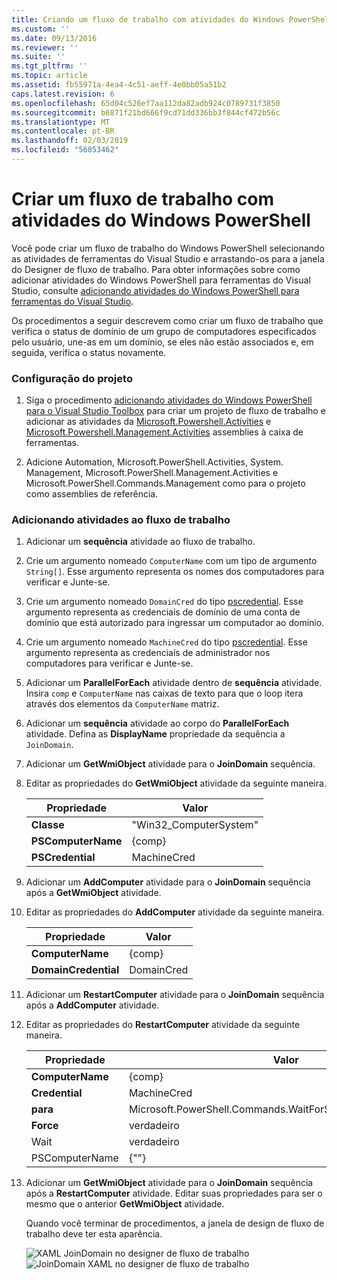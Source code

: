 ```yaml
---
title: Criando um fluxo de trabalho com atividades do Windows PowerShell | Microsoft Docs
ms.custom: ''
ms.date: 09/13/2016
ms.reviewer: ''
ms.suite: ''
ms.tgt_pltfrm: ''
ms.topic: article
ms.assetid: fb55971a-4ea4-4c51-aeff-4e0bb05a51b2
caps.latest.revision: 6
ms.openlocfilehash: 65d04c526ef7aa112da82adb924c0789731f3850
ms.sourcegitcommit: b6871f21bd666f9cd71dd336bb3f844cf472b56c
ms.translationtype: MT
ms.contentlocale: pt-BR
ms.lasthandoff: 02/03/2019
ms.locfileid: "56853462"
---
```

# <a name="creating-a-workflow-with-windows-powershell-activities"></a>Criar um fluxo de trabalho com atividades do Windows PowerShell

Você pode criar um fluxo de trabalho do Windows PowerShell selecionando as atividades de ferramentas do Visual Studio e arrastando-os para a janela do Designer de fluxo de trabalho. Para obter informações sobre como adicionar atividades do Windows PowerShell para ferramentas do Visual Studio, consulte [adicionando atividades do Windows PowerShell para ferramentas do Visual Studio](./adding-windows-powershell-activities-to-the-visual-studio-toolbox.md).

Os procedimentos a seguir descrevem como criar um fluxo de trabalho que verifica o status de domínio de um grupo de computadores especificados pelo usuário, une-as em um domínio, se eles não estão associados e, em seguida, verifica o status novamente.

### <a name="setting-up-the-project"></a>Configuração do projeto

1. Siga o procedimento [adicionando atividades do Windows PowerShell para o Visual Studio Toolbox](./adding-windows-powershell-activities-to-the-visual-studio-toolbox.md) para criar um projeto de fluxo de trabalho e adicionar as atividades da [Microsoft.Powershell.Activities](/dotnet/api/Microsoft.PowerShell.Activities) e [ Microsoft.Powershell.Management.Activities](/dotnet/api/Microsoft.PowerShell.Management.Activities) assemblies à caixa de ferramentas.

2. Adicione Automation, Microsoft.PowerShell.Activities, System. Management, Microsoft.PowerShell.Management.Activities e Microsoft.PowerShell.Commands.Management como para o projeto como assemblies de referência.

### <a name="adding-activities-to-the-workflow"></a>Adicionando atividades ao fluxo de trabalho

1. Adicionar um **sequência** atividade ao fluxo de trabalho.

2. Crie um argumento nomeado `ComputerName` com um tipo de argumento `String[]`. Esse argumento representa os nomes dos computadores para verificar e Junte-se.

3. Crie um argumento nomeado `DomainCred` do tipo [pscredential](/dotnet/api/System.Management.Automation.PSCredential). Esse argumento representa as credenciais de domínio de uma conta de domínio que está autorizado para ingressar um computador ao domínio.

4. Crie um argumento nomeado `MachineCred` do tipo [pscredential](/dotnet/api/System.Management.Automation.PSCredential). Esse argumento representa as credenciais de administrador nos computadores para verificar e Junte-se.

5. Adicionar um **ParallelForEach** atividade dentro de **sequência** atividade. Insira `comp` e `ComputerName` nas caixas de texto para que o loop itera através dos elementos da `ComputerName` matriz.

6. Adicionar um **sequência** atividade ao corpo do **ParallelForEach** atividade. Defina as **DisplayName** propriedade da sequência a `JoinDomain`.

7. Adicionar um **GetWmiObject** atividade para o **JoinDomain** sequência.

8. Editar as propriedades do **GetWmiObject** atividade da seguinte maneira.

   |Propriedade|Valor|
   |--------------|-----------|
   |**Classe**|"Win32_ComputerSystem"|
   |**PSComputerName**|{comp}|
   |**PSCredential**|MachineCred|

9. Adicionar um **AddComputer** atividade para o **JoinDomain** sequência após a **GetWmiObject** atividade.

10. Editar as propriedades do **AddComputer** atividade da seguinte maneira.

    |Propriedade|Valor|
    |--------------|-----------|
    |**ComputerName**|{comp}|
    |**DomainCredential**|DomainCred|

11. Adicionar um **RestartComputer** atividade para o **JoinDomain** sequência após a **AddComputer** atividade.

12. Editar as propriedades do **RestartComputer** atividade da seguinte maneira.

    |Propriedade|Valor|
    |--------------|-----------|
    |**ComputerName**|{comp}|
    |**Credential**|MachineCred|
    |**para**|Microsoft.PowerShell.Commands.WaitForServiceTypes.PowerShell|
    |**Force**|verdadeiro|
    |Wait|verdadeiro|
    |PSComputerName|{""}|

13. Adicionar um **GetWmiObject** atividade para o **JoinDomain** sequência após a **RestartComputer** atividade. Editar suas propriedades para ser o mesmo que o anterior **GetWmiObject** atividade.

    Quando você terminar de procedimentos, a janela de design de fluxo de trabalho deve ter esta aparência.

    ![XAML JoinDomain no designer de fluxo de trabalho](../media/joindomainworkflow.png)
    ![JoinDomain XAML no designer de fluxo de trabalho](../media/joindomainworkflow.png "JoinDomainWorkflow")